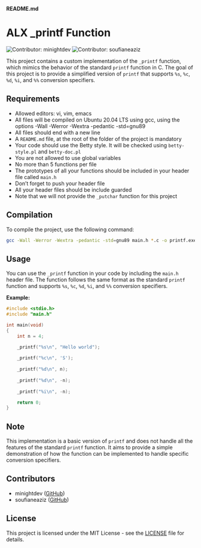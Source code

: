 **README.md**

# ALX _printf Function

![Contributor: minightdev](https://img.shields.io/badge/contributor-minightdev-blue)
![Contributor: soufianeaziz](https://img.shields.io/badge/contributor-soufianeaziz-blue)

This project contains a custom implementation of the `_printf` function, which mimics the behavior of the standard `printf` function in C. The goal of this project is to provide a simplified version of `printf` that supports `%s`, `%c`, `%d`, `%i`, and `%%` conversion specifiers.

## Requirements

- Allowed editors: vi, vim, emacs
- All files will be compiled on Ubuntu 20.04 LTS using gcc, using the options -Wall -Werror -Wextra -pedantic -std=gnu89
- All files should end with a new line
- A `README.md` file, at the root of the folder of the project is mandatory
- Your code should use the Betty style. It will be checked using `betty-style.pl` and `betty-doc.pl`
- You are not allowed to use global variables
- No more than 5 functions per file
- The prototypes of all your functions should be included in your header file called `main.h`
- Don’t forget to push your header file
- All your header files should be include guarded
- Note that we will not provide the `_putchar` function for this project

## Compilation

To compile the project, use the following command:

```bash
gcc -Wall -Werror -Wextra -pedantic -std=gnu89 main.h *.c -o printf.exe
```

## Usage

You can use the `_printf` function in your code by including the `main.h` header file. The function follows the same format as the standard `printf` function and supports `%s`, `%c`, `%d`, `%i`, and `%%` conversion specifiers.

**Example:**

```c
#include <stdio.h>
#include "main.h"

int main(void)
{
    int n = 4;

	_printf("%s\n", "Hello world");
	
    _printf("%c\n", 'S');
	
	_printf("%d\n", n);
	
    _printf("%d\n", -n);
	
	_printf("%i\n", -n);

    return 0;
}
```

## Note

This implementation is a basic version of `printf` and does not handle all the features of the standard `printf` function. It aims to provide a simple demonstration of how the function can be implemented to handle specific conversion specifiers.

## Contributors

- minightdev ([GitHub](https://github.com/minightdev))
- soufianeaziz ([GitHub](https://github.com/soufianeaziz))

## License

This project is licensed under the MIT License - see the [LICENSE](LICENSE) file for details.
